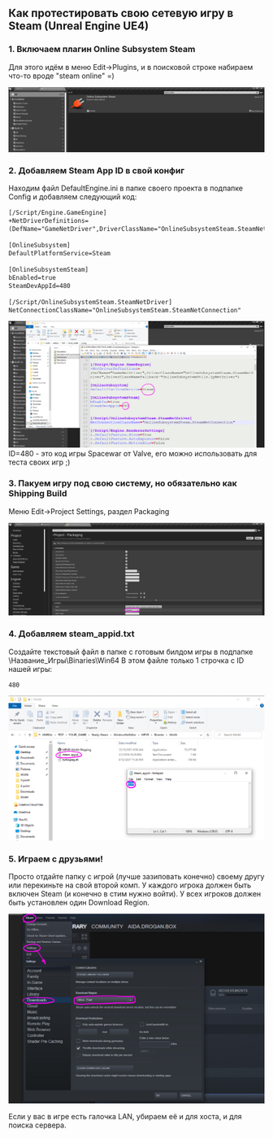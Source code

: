 ## Как протестировать свою сетевую игру в Steam (Unreal Engine UE4)

### 1. Включаем плагин Online Subsystem Steam
Для этого идём в меню Edit->Plugins,  и в поисковой строке набираем что-то вроде "steam online" =)

![Online Subsystem Steam enable](https://github.com/droganaida/ue4-steam-enable/blob/main/sts-1.jpg?raw=true)

### 2. Добавляем Steam App ID в свой конфиг
Находим файл DefaultEngine.ini в папке своего проекта в подпапке Config и добавляем следующий код:
```
[/Script/Engine.GameEngine]
+NetDriverDefinitions=(DefName="GameNetDriver",DriverClassName="OnlineSubsystemSteam.SteamNetDriver",DriverClassNameFallback="OnlineSubsystemUtils.IpNetDriver")

[OnlineSubsystem]
DefaultPlatformService=Steam

[OnlineSubsystemSteam]
bEnabled=true
SteamDevAppId=480

[/Script/OnlineSubsystemSteam.SteamNetDriver]
NetConnectionClassName="OnlineSubsystemSteam.SteamNetConnection"
```
![Steam App ID](https://github.com/droganaida/ue4-steam-enable/blob/main/sts-2.jpg?raw=true)
ID=480 - это код игры Spacewar от Valve, его можно использовать для теста своих игр ;)

### 3. Пакуем игру под свою систему, но обязательно как Shipping Build
Меню Edit->Project Settings, раздел Packaging

![Packaging](https://github.com/droganaida/ue4-steam-enable/blob/main/sts-3.jpg?raw=true)

### 4. Добавляем steam_appid.txt
Создайте текстовый файл в папке с готовым билдом игры в подпапке \Название_Игры\Binaries\Win64
В этом файле только 1 строчка с ID нашей игры:
```
480
```
![steam_appid.txt](https://github.com/droganaida/ue4-steam-enable/blob/main/sts-4.jpg?raw=true)

### 5. Играем с друзьями!
Просто отдайте папку с игрой (лучше зазиповать конечно) своему другу или перекиньте на свой второй комп.
У каждого игрока должен быть включен Steam (и конечно в стим нужно войти).
У всех игроков должен быть установлен один Download Region.

![Download Region Steam](https://github.com/droganaida/ue4-steam-enable/blob/main/sts-5.jpg?raw=true)

Если у вас в игре есть галочка LAN, убираем её и для хоста, и для поиска сервера.

